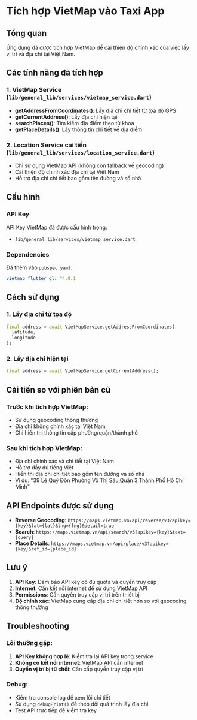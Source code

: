 # Tích hợp VietMap vào Taxi App

## Tổng quan
Ứng dụng đã được tích hợp VietMap để cải thiện độ chính xác của việc lấy vị trí và địa chỉ tại Việt Nam.

## Các tính năng đã tích hợp

### 1. VietMap Service (`lib/general_lib/services/vietmap_service.dart`)
- **getAddressFromCoordinates()**: Lấy địa chỉ chi tiết từ tọa độ GPS
- **getCurrentAddress()**: Lấy địa chỉ hiện tại
- **searchPlaces()**: Tìm kiếm địa điểm theo từ khóa
- **getPlaceDetails()**: Lấy thông tin chi tiết về địa điểm

### 2. Location Service cải tiến (`lib/general_lib/services/location_service.dart`)
- Chỉ sử dụng VietMap API (không còn fallback về geocoding)
- Cải thiện độ chính xác địa chỉ tại Việt Nam
- Hỗ trợ địa chỉ chi tiết bao gồm tên đường và số nhà

## Cấu hình

### API Key
API Key VietMap đã được cấu hình trong:
- `lib/general_lib/services/vietmap_service.dart`

### Dependencies
Đã thêm vào `pubspec.yaml`:
```yaml
vietmap_flutter_gl: ^4.0.1
```

## Cách sử dụng

### 1. Lấy địa chỉ từ tọa độ
```dart
final address = await VietMapService.getAddressFromCoordinates(
  latitude, 
  longitude
);
```

### 2. Lấy địa chỉ hiện tại
```dart
final address = await VietMapService.getCurrentAddress();
```

## Cải tiến so với phiên bản cũ

### Trước khi tích hợp VietMap:
- Sử dụng geocoding thông thường
- Địa chỉ không chính xác tại Việt Nam
- Chỉ hiển thị thông tin cấp phường/quận/thành phố

### Sau khi tích hợp VietMap:
- Địa chỉ chính xác và chi tiết tại Việt Nam
- Hỗ trợ đầy đủ tiếng Việt
- Hiển thị địa chỉ chi tiết bao gồm tên đường và số nhà
- Ví dụ: "39 Lê Quý Đôn Phường Võ Thị Sáu,Quận 3,Thành Phố Hồ Chí Minh"

## API Endpoints được sử dụng

- **Reverse Geocoding**: `https://maps.vietmap.vn/api/reverse/v3?apikey={key}&lat={lat}&lng={lng}&detail=true`
- **Search**: `https://maps.vietmap.vn/api/search/v3?apikey={key}&text={query}`
- **Place Details**: `https://maps.vietmap.vn/api/place/v3?apikey={key}&ref_id={place_id}`

## Lưu ý

1. **API Key**: Đảm bảo API key có đủ quota và quyền truy cập
2. **Internet**: Cần kết nối internet để sử dụng VietMap API
3. **Permissions**: Cần quyền truy cập vị trí trên thiết bị
4. **Độ chính xác**: VietMap cung cấp địa chỉ chi tiết hơn so với geocoding thông thường

## Troubleshooting

### Lỗi thường gặp:
1. **API Key không hợp lệ**: Kiểm tra lại API key trong service
2. **Không có kết nối internet**: VietMap API cần internet
3. **Quyền vị trí bị từ chối**: Cần cấp quyền truy cập vị trí

### Debug:
- Kiểm tra console log để xem lỗi chi tiết
- Sử dụng `debugPrint()` để theo dõi quá trình lấy địa chỉ
- Test API trực tiếp để kiểm tra key 